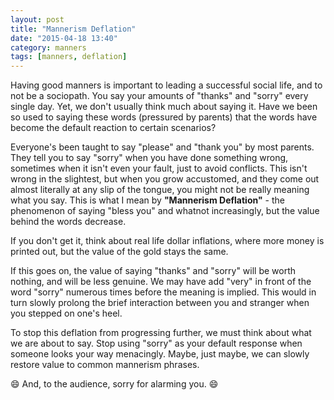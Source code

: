 ```yaml
---
layout: post
title: "Mannerism Deflation"
date: "2015-04-18 13:40"
category: manners
tags: [manners, deflation]
---
```


Having good manners is important to leading a successful social life, and to not be a sociopath. You say your amounts of "thanks"
and "sorry" every single day. Yet, we don't usually think much about saying it. Have we been so used to saying these words
(pressured by parents) that the words have become the default reaction to certain scenarios?

Everyone's been taught to say "please" and "thank you" by most parents. They tell you to say "sorry" when you have done something
wrong, sometimes when it isn't even your fault, just to avoid conflicts. This isn't wrong in the slightest, but when you grow
accustomed, and they come out almost literally at any slip of the tongue, you might not be really meaning what you say. This is
what I mean by __"Mannerism Deflation"__ - the phenomenon of saying "bless you" and whatnot increasingly, but the value behind the
words decrease.

If you don't get it, think about real life dollar inflations, where more money is printed out, but the value of
the gold stays the same.

If this goes on, the value of saying "thanks" and "sorry" will be worth nothing, and will be less genuine. We may have add "very"
in front of the word "sorry" numerous times before the meaning is implied. This would in turn slowly prolong the brief interaction
between you and stranger when you stepped on one's heel.

To stop this deflation from progressing further, we must think about what we are about to say. Stop using "sorry" as your default
response when someone looks your way menacingly. Maybe, just maybe, we can slowly restore value to common mannerism phrases.

:smile: And, to the audience, sorry for alarming you. :smile:
